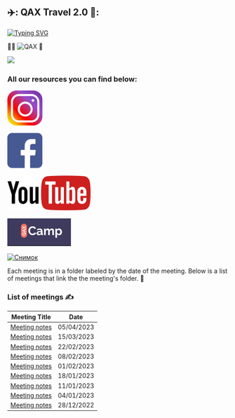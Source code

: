 ## ✈️: QAX Travel 2.0 🚅: 

[![Typing SVG](https://readme-typing-svg.herokuapp.com?color=%2336BCF7&lines=QAX+Travel+Job_offer)](https://git.io/typing-svg) 

👨‍🎓 ![QAX](https://user-images.githubusercontent.com/72439798/183895287-16881555-2ad2-4f11-85ee-51354901f216.PNG) 👩‍ 

<img src="https://media.giphy.com/media/3oKIPDf1E4qKYRJ6oM/giphy-downsized-large.gif" />

### All our resources you can find below:
 
[![QAX](https://github.com/scholokov/qax-portal-2/blob/main/drive/instagram-png-instagram-png-logo-1455-1024x1024.png)](https://www.instagram.com/qax_camp/?igshid=YmMyMTA2M2Y%3D)

[![QAX](https://github.com/scholokov/qax-portal-2/blob/main/drive/facebook-icon-logo-C61047A9E7-seeklogo.com.png)](https://www.facebook.com/qax.camp) 

[![QAX](https://github.com/scholokov/qax-portal-2/blob/main/drive/2560px-Logo_of_YouTube_(2015-2017).svg.png)](https://www.youtube.com/channel/UCXXCVCk7gw0aa8T0a6cx7Ow)

[![QAX](https://github.com/scholokov/qax-portal-2/blob/main/drive/%D0%A1%D0%BD%D0%B8%D0%BC%D0%BE%D0%BA.PNG)](https://portal.qax-camp.com.ua) 

[![Снимок](https://user-images.githubusercontent.com/72439798/211194187-64aad7ab-2fa0-4ecd-831a-a3ff88b43155.PNG)](https://test.long-travel.live/) 

Each meeting is in a folder labeled by the date of the meeting. Below is a list of meetings that link the the meeting's folder. :book:

### List of meetings ✍️ 

| Meeting Title                                     | Date              | 
|---------------------------------------------------|-------------------|
| [Meeting notes](Meeting%20notes/Meeting%20notes%2005.04.23.md) | 05/04/2023 |
| [Meeting notes](Meeting%20notes/Meeting%20notes%2015.03.23.md) | 15/03/2023 | 
| [Meeting notes](Meeting%20notes/Meeting%20notes%2022.02.23.md) | 22/02/2023 | 
| [Meeting notes](Meeting%20notes/Meeting%20notes%2008.02.23.md) | 08/02/2023 | 
| [Meeting notes](Meeting%20notes/Meeting%20notes%2001.02.23.md) | 01/02/2023 |
| [Meeting notes](Meeting%20notes/Meeting%20notes%2018.01.23.md) | 18/01/2023 |
| [Meeting notes](Meeting%20notes/Meeting%20notes%2011.01.23.md) | 11/01/2023 |
| [Meeting notes](Meeting%20notes/Meeting%20notes%2004.01.23.md) | 04/01/2023 |
| [Meeting notes](Meeting%20notes/Meeting%20notes%2028.12.22.md) | 28/12/2022 | 
